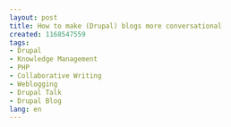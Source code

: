 ```yaml
---
layout: post
title: How to make (Drupal) blogs more conversational
created: 1168547559
tags:
- Drupal
- Knowledge Management
- PHP
- Collaborative Writing
- Weblogging
- Drupal Talk
- Drupal Blog
lang: en
---
```


